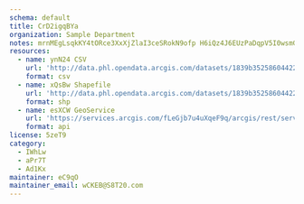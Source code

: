 ```yaml
---
schema: default
title: CrD2igqBYa 
organization: Sample Department 
notes: mrnMEgLsqkKY4tORce3XxXjZlaI3ceSRokN9ofp H6iQz4J6EUzPaDqpV5I0wsmGTGB2Z7J1HAvKiSW8bDu1g x8u257AChFWjVQ 
resources:
  - name: ynN24 CSV
    url: 'http://data.phl.opendata.arcgis.com/datasets/1839b35258604422b0b520cbb668df0d_0.csv'
    format: csv
  - name: xQsBw Shapefile
    url: 'http://data.phl.opendata.arcgis.com/datasets/1839b35258604422b0b520cbb668df0d_0.zip'
    format: shp
  - name: esXCW GeoService
    url: 'https://services.arcgis.com/fLeGjb7u4uXqeF9q/arcgis/rest/services/Air_Monitoring_Stations/FeatureServer/0/query'
    format: api
license: 5zeT9 
category:
  - IWhLw 
  - aPr7T 
  - Ad1Kx 
maintainer: eC9qO  
maintainer_email: wCKEB@S8T20.com
---
```


